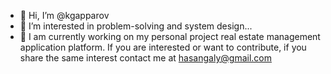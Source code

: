 - 👋 Hi, I’m @kgapparov
- 👀 I’m interested in problem-solving and system design...
- 🌱 I am currently working on my personal project real estate management application platform. 
If you are interested or want to contribute, if you share the same interest contact me at hasangaly@gmail.com

<!---
kgapparov/kgapparov is a ✨ special ✨ repository because its `README.md` (this file) appears on your GitHub profile.
You can click the Preview link to take a look at your changes.
--->
